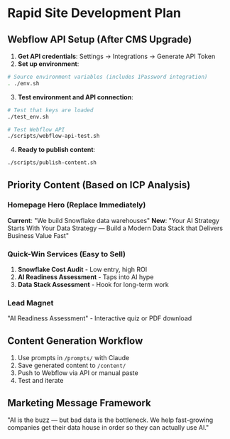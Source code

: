 # Rapid Site Development Plan

## Webflow API Setup (After CMS Upgrade)

1. **Get API credentials**: Settings → Integrations → Generate API Token
2. **Set up environment**:
```bash
# Source environment variables (includes 1Password integration)
. ./env.sh
```

3. **Test environment and API connection**:
```bash
# Test that keys are loaded
./test_env.sh

# Test Webflow API
./scripts/webflow-api-test.sh
```

4. **Ready to publish content**:
```bash
./scripts/publish-content.sh
```

## Priority Content (Based on ICP Analysis)

### Homepage Hero (Replace Immediately)
**Current**: "We build Snowflake data warehouses"
**New**: "Your AI Strategy Starts With Your Data Strategy — Build a Modern Data Stack that Delivers Business Value Fast"

### Quick-Win Services (Easy to Sell)
1. **Snowflake Cost Audit** - Low entry, high ROI
2. **AI Readiness Assessment** - Taps into AI hype
3. **Data Stack Assessment** - Hook for long-term work

### Lead Magnet
"AI Readiness Assessment" - Interactive quiz or PDF download

## Content Generation Workflow

1. Use prompts in `/prompts/` with Claude
2. Save generated content to `/content/`
3. Push to Webflow via API or manual paste
4. Test and iterate

## Marketing Message Framework
"AI is the buzz — but bad data is the bottleneck. We help fast-growing companies get their data house in order so they can actually use AI."
